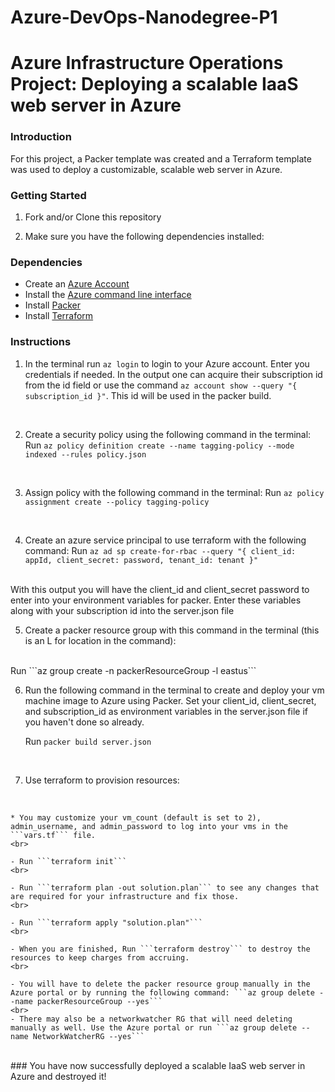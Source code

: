 # Azure-DevOps-Nanodegree-P1
# Azure Infrastructure Operations Project: Deploying a scalable IaaS web server in Azure

### Introduction
For this project, a Packer template was created and a Terraform template was used to deploy a customizable, scalable web server in Azure.

### Getting Started
1. Fork and/or Clone this repository

2. Make sure you have the following dependencies installed:

### Dependencies
* Create an [Azure Account](https://portal.azure.com)
* Install the [Azure command line interface](https://docs.microsoft.com/en-us/cli/azure/install-azure-cli?view=azure-cli-latest)
* Install [Packer](https://www.packer.io/downloads)
* Install [Terraform](https://www.terraform.io/downloads.html)

### Instructions
1. In the terminal run ```az login``` to login to your Azure account. Enter you credentials if needed. In the output one can acquire their subscription id from the id field or use the command ```az account show --query "{ subscription_id }"```. This id will be used in the packer build.
<br>

2. Create a security policy using the following command in the terminal:
    Run ```az policy definition create --name tagging-policy --mode indexed --rules policy.json```
<br>

3. Assign policy with the following command in the terminal:
    Run ```az policy assignment create --policy tagging-policy```
<br>


4. Create an azure service principal to use terraform with the following command:
    Run ```az ad sp create-for-rbac --query "{ client_id: appId, client_secret: password, tenant_id: tenant }"```
<br>
With this output you will have the client_id and client_secret password to enter into your environment variables for packer. Enter these variables along with your subscription id into the server.json file
<br>

5. Create a packer resource group with this command in the terminal (this is an L for location in the command):
<br>
    Run ```az group create -n packerResourceGroup -l eastus```
<br>

6. Run the following command in the terminal to create and deploy your vm machine image to Azure using Packer. Set your client_id, client_secret, and subscription_id as environment variables in the server.json file if you haven't done so already.

    Run ```packer build server.json```
<br>

7. Use terraform to provision resources:
<br>

    * You may customize your vm_count (default is set to 2), admin_username, and admin_password to log into your vms in the ```vars.tf``` file.
    <br>

    - Run ```terraform init```
    <br>

    - Run ```terraform plan -out solution.plan``` to see any changes that are required for your infrastructure and fix those.
    <br>

    - Run ```terraform apply "solution.plan"```
    <br>

    - When you are finished, Run ```terraform destroy``` to destroy the resources to keep charges from accruing.
    <br>

    - You will have to delete the packer resource group manually in the Azure portal or by running the following command: ```az group delete --name packerResourceGroup --yes```
    <br>
    - There may also be a networkwatcher RG that will need deleting manually as well. Use the Azure portal or run ```az group delete --name NetworkWatcherRG --yes```
<br>
### You have now successfully deployed a scalable IaaS web server in Azure and destroyed it!